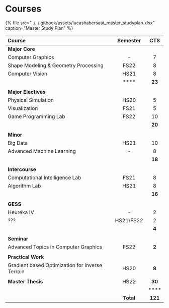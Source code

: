 # Courses

{% file src="../../.gitbook/assets/lucashabersaat\_master\_studyplan.xlsx" caption="Master Study Plan" %}

| Course | Semester | CTS |
| :--- | :---: | :---: |
| **Major Core** |   |   |
| Computer Graphics | - | 7 |
| Shape Modeling & Geometry Processing | FS22 | 8 |
| Computer Vision | HS21 | 8 |
|   |  **** | **23** |
|   |   |   |
| **Major Electives** |   |   |
| Physical Simulation | HS20 | 5 |
| Visualization | FS21 | 5 |
| Game Programming Lab | FS22 | 10 |
|   |   | **20** |
|   |   |   |
| **Minor** |   |   |
| Big Data | HS21 | 10 |
| Advanced Machine Learning | - | 8 |
|   |   | **18** |
|   |   |   |
| **Intercourse** |   |   |
| Computational Intelligence Lab | FS21 | 8 |
| Algorithm Lab | HS21 | 8 |
|   |   | **16** |
|   |   |   |
| **GESS** |   |   |
| Heureka IV | - | 2 |
| ??? | HS21/FS22 | 2 |
|   |   | **4** |
|   |   |   |
| **Seminar** |   |   |
| Advanced Topics in Computer Graphics | FS22 | **2** |
|   |   |   |
| **Practical Work** |   |   |
| Gradient based Optimization for Inverse Terrain | HS20 | **8** |
|   |   |   |
| **Master Thesis** | HS22 | **30** |
|   |   |  **** |
|   | **Total** | **121** |



